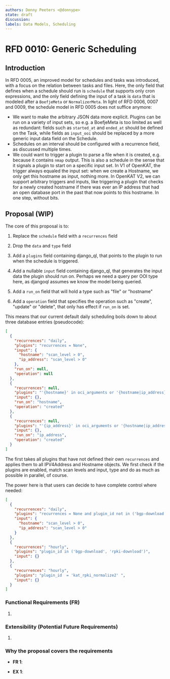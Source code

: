 ```yaml
---
authors: Donny Peeters <@donnype>
state: draft
discussion:
labels: Data Models, Scheduling
---
```


# RFD 0010: Generic Scheduling

## Introduction

In RFD 0005, an improved model for schedules and tasks was introduced,
with a focus on the relation between tasks and files.
Here, the only field that defines when a schedule should run is `schedule` that supports only cron expressions,
and the only field defining the input of a task is `data` that is modeled after a `BoefjeMeta` or `NormalizerMeta`.
In light of RFD 0006, 0007 and 0009, the schedule model in RFD 0005 does not suffice anymore:
- We want to make the arbitrary JSON data more explicit. Plugins can be run on a variety of input sets,
  so e.g. a BoefjeMeta is too limited as well as redundant: fields such as `started_at` and `ended_at` should be defined
  on the Task, while fields as `input_ooi` should be replaced by a more generic input data field on the Schedule.
- Schedules on an interval should be configured with a recurrence field, as discussed multiple times.
- We could want to trigger a plugin to parse a file when it is created, e.g. because it contains `nmap` output. This is
  also a schedule in the sense that it signals a plugin to start on a specific input set. In V1 of OpenKAT, 
  the trigger always equaled the input set: when we create a Hostname, we only get this hostname as input, nothing more.
  In OpenKAT V2, we can support arbitrary triggers and inputs, like triggering a plugin that checks for a newly created
  hostname if there was ever an IP address that had an open database port in the past that now points to this hostname.
  In one step, without bits.

## Proposal (WIP)

The core of this proposal is to:

1. Replace the `schedule` field with a `recurrences` field 
2. Drop the `data` and `type` field

3. Add a `plugins` field containing django_ql, that points to the plugin to run when the schedule is triggered.
4. Add a nullable `input` field containing django_ql, that generates the input data the plugin should run on.
   Perhaps we need a query per OOI type here, as djangoql assumes we know the model being queried.
5. Add a `run_on` field that will hold a type such as "file" or "hostname"
6. Add a `operation` field that specifies the operation such as "create", "update" or "delete",
   that only has effect if `run_on` is set.


This means that our current default daily scheduling boils down to about three database entries (pseudocode):
```json
[
  {
    "recurrences": "daily",
    "plugins": "recurrences = None",
    "input": {
      "hostname": "scan_level > 0",
      "ip_address": "scan_level > 0"
    },
    "run_on": null,
    "operation": null
  },
  {
    "recurrences": null,
    "plugins": "'{hostname}' in oci_arguments or '{hostname|ip_address}' in oci_arguments",
    "input": {},
    "run_on": "hostname",
    "operation": "created"
  },
  {
    "recurrences": null,
    "plugins": "'{ip_address}' in oci_arguments or '{hostname|ip_address}' in oci_arguments",
    "input": {},
    "run_on": "ip_address",
    "operation": "created"
  }
]
```
The first takes all plugins that have not defined their own `recurrences` and applies them to all IPV4Address and 
Hostname objects. We first check if the plugins are enabled, match scan levels and input, type and do as much as 
possible in parallel, of course.

The power here is that users can decide to have complete control where needed:

```json
[
  {
    "recurrences": "daily",
    "plugins": "recurrences = None and plugin_id not in ('bgp-download', 'rpki-download')",
    "input": {
      "hostname": "scan_level > 0",
      "ip_address": "scan_level > 0"
    }
  },
  {
    "recurrences": "hourly",
    "plugins": "plugin_id in ('bgp-download', 'rpki-download')",
    "input": {}
  },
  {
    "recurrences": "hourly",
    "plugins": "plugin_id  = 'kat_rpki_normalize2' ",
    "input": {}
  }
]
```

### Functional Requirements (FR)

1.

### Extensibility (Potential Future Requirements)

1.

### Why the proposal covers the requirements

- **FR 1**: 

- **EX 1**: 
